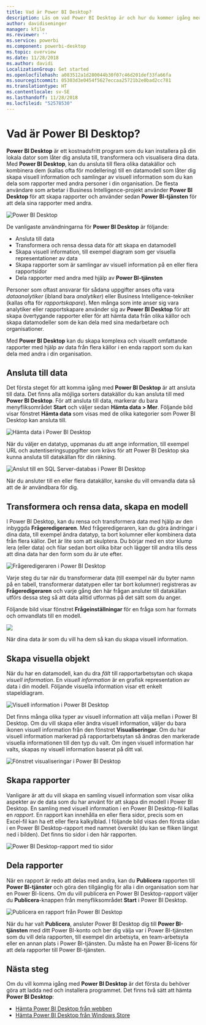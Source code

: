 ```yaml
---
title: Vad är Power BI Desktop?
description: Läs om vad Power BI Desktop är och hur du kommer igång med det
author: davidiseminger
manager: kfile
ms.reviewer: ''
ms.service: powerbi
ms.component: powerbi-desktop
ms.topic: overview
ms.date: 11/28/2018
ms.author: davidi
LocalizationGroup: Get started
ms.openlocfilehash: a083512a1d280044b30f07c46d201def33fa66fa
ms.sourcegitcommit: 05303d3e0454f5627eccaa25721b2e0bad2cc781
ms.translationtype: HT
ms.contentlocale: sv-SE
ms.lasthandoff: 11/28/2018
ms.locfileid: "52578530"
---
```

# <a name="what-is-power-bi-desktop"></a>Vad är Power BI Desktop?

**Power BI Desktop** är ett kostnadsfritt program som du kan installera på din lokala dator som låter dig ansluta till, transformera och visualisera dina data. Med **Power BI Desktop**, kan du ansluta till flera olika datakällor och kombinera dem (kallas ofta för modellering) till en datamodell som låter dig skapa visuell information och samlingar av visuell information som du kan dela som rapporter med andra personer i din organisation. De flesta användare som arbetar i Business Intelligence-projekt använder **Power BI Desktop** för att skapa rapporter och använder sedan **Power BI-tjänsten** för att dela sina rapporter med andra.

![Power BI Desktop](media/desktop-what-is-desktop/what-is-desktop_01.png)

De vanligaste användningarna för **Power BI Desktop** är följande:

* Ansluta till data
* Transformera och rensa dessa data för att skapa en datamodell
* Skapa visuell information, till exempel diagram som ger visuella representationer av data
* Skapa rapporter som är samlingar av visuell information på en eller flera rapportsidor
* Dela rapporter med andra med hjälp av **Power BI-tjänsten**

Personer som oftast ansvarar för sådana uppgifter anses ofta vara *dataanalytiker* (ibland bara *analytiker*) eller Business Intelligence-tekniker (kallas ofta för *rapportskapare*). Men många som inte anser sig vara analytiker eller rapportskapare använder sig av **Power BI Desktop** för att skapa övertygande rapporter eller för att hämta data från olika källor och skapa datamodeller som de kan dela med sina medarbetare och organisationer.

Med **Power BI Desktop** kan du skapa komplexa och visuellt omfattande rapporter med hjälp av data från flera källor i en enda rapport som du kan dela med andra i din organisation. 

## <a name="connect-to-data"></a>Ansluta till data
Det första steget för att komma igång med **Power BI Desktop** är att ansluta till data. Det finns alla möjliga sorters datakällor du kan ansluta till med **Power BI Desktop**. För att ansluta till data, markerar du bara menyfliksområdet **Start** och väljer sedan **Hämta data > Mer**. Följande bild visar fönstret **Hämta data** som visas med de olika kategorier som Power BI Desktop kan ansluta till.

![Hämta data i Power BI Desktop](media/desktop-what-is-desktop/what-is-desktop_02.png)

När du väljer en datatyp, uppmanas du att ange information, till exempel URL och autentiseringsuppgifter som krävs för att Power BI Desktop ska kunna ansluta till datakällan för din räkning.

![Anslut till en SQL Server-databas i Power BI Desktop](media/desktop-what-is-desktop/what-is-desktop_03.png)

När du ansluter till en eller flera datakällor, kanske du vill omvandla data så att de är användbara för dig.

## <a name="transform-and-clean-data-create-a-model"></a>Transformera och rensa data, skapa en modell

I Power BI Desktop, kan du rensa och transformera data med hjälp av den inbyggda **Frågeredigeraren**. Med frågeredigeraren, kan du göra ändringar i dina data, till exempel ändra datatyp, ta bort kolumner eller kombinera data från flera källor. Det är lite som att skulptera. Du börjar med en stor klump lera (eller data) och filar sedan bort olika bitar och lägger till andra tills dess att dina data har den form som du är ute efter. 

![Frågeredigeraren i Power BI Desktop](media/desktop-getting-started/designer_gsg_editquery.png)

Varje steg du tar när du transformerar data (till exempel när du byter namn på en tabell, transformerar datatypen eller tar bort kolumner) registreras av **Frågeredigeraren** och varje gång den här frågan ansluter till datakällan utförs dessa steg så att data alltid utformas på det sätt som du anger.

Följande bild visar fönstret **Frågeinställningar** för en fråga som har formats och omvandlats till en modell.

 ![](media/desktop-getting-started/shapecombine_querysettingsfinished.png)

När dina data är som du vill ha dem så kan du skapa visuell information. 

## <a name="create-visuals"></a>Skapa visuella objekt 

När du har en datamodell, kan du dra *fält* till rapportarbetsytan och skapa *visuell information*. En *visuell information* är en grafisk representation av data i din modell. Följande visuella information visar ett enkelt stapeldiagram. 

![Visuell information i Power BI Desktop](media/desktop-what-is-desktop/what-is-desktop_04.png)

Det finns många olika typer av visuell information att välja mellan i Power BI Desktop. Om du vill skapa eller ändra visuell information, väljer du bara ikonen visuell information från den fönstret **Visualiseringar**. Om du har visuell information markerad på rapportarbetsytan så ändras den markerade visuella informationen till den typ du valt. Om ingen visuell information har valts, skapas ny visuell information baserat på ditt val.

![Fönstret visualiseringar i Power BI Desktop](media/desktop-what-is-desktop/what-is-desktop_05.png)

## <a name="create-reports"></a>Skapa rapporter

Vanligare är att du vill skapa en samling visuell information som visar olika aspekter av de data som du har använt för att skapa din modell i Power BI Desktop. En samling med visuell information i en Power BI Desktop-fil kallas en *rapport*. En rapport kan innehålla en eller flera sidor, precis som en Excel-fil kan ha ett eller flera kalkylblad. I följande bild visas den första sidan i en Power BI Desktop-rapport med namnet översikt (du kan se fliken längst ned i bilden). Det finns tio sidor i den här rapporten.

![Power BI Desktop-rapport med tio sidor](media/desktop-what-is-desktop/what-is-desktop_01.png)

## <a name="share-reports"></a>Dela rapporter

När en rapport är redo att delas med andra, kan du **Publicera** rapporten till **Power BI-tjänster** och göra den tillgänglig för alla i din organisation som har en Power BI-licens. Om du vill publicera en Power BI Desktop-rapport väljer du **Publicera**-knappen från menyfliksområdet **Start** i Power BI Desktop.

![Publicera en rapport från Power BI Desktop](media/desktop-what-is-desktop/what-is-desktop_06.png)

När du har valt **Publicera**, ansluter Power BI Desktop dig till **Power BI-tjänsten** med ditt Power BI-konto och ber dig välja var i Power BI-tjänsten som du vill dela rapporten, till exempel din arbetsyta, en team-arbetsyta eller en annan plats i Power BI-tjänsten. Du måste ha en Power BI-licens för att dela rapporter till Power BI-tjänsten.


## <a name="next-steps"></a>Nästa steg

Om du vill komma igång med **Power BI Desktop** är det första du behöver göra att ladda ned och installera programmet. Det finns två sätt att hämta **Power BI Desktop**:

* [Hämta Power BI Desktop från webben](desktop-get-the-desktop.md)
* [Hämta Power BI Desktop från Windows Store](http://aka.ms/pbidesktopstore)

